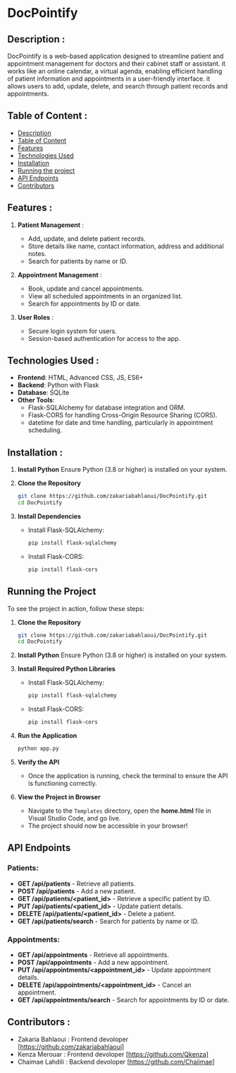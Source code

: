 # DocPointify

## Description :

DocPointify is a web-based application designed to streamline patient and appointment management for doctors and their cabinet staff or assistant. it works like an online calendar, a virtual agenda, enabling efficient handling of patient information and appointments in a user-friendly interface. it allows users to add, update, delete, and search through patient records and appointments.

## Table of Content :

- [Description](#description-)
- [Table of Content](#table-of-content-)
- [Features](#features-)
- [Technologies Used](#technologies-used-)
- [Installation](#installation--)
- [Running the project](#running-the-project)
- [API Endpoints](#api-endpoints)
- [Contributors](#contributors-)


## Features :

1. **Patient Management** :
    - Add, update, and delete patient records.
    - Store details like name, contact information, address and additional notes.
    - Search for patients by name or ID. 
    
2. **Appointment Management** : 
   - Book, update and cancel appointments.
   - View all scheduled appointments in an organized list.
   - Search for appointments by ID or date.

3. **User Roles** : 
   - Secure login system for users.
   - Session-based authentication for access to the app.

   
## Technologies Used :

- **Frontend**: HTML, Advanced CSS, JS, ES6+
- **Backend**: Python with Flask
- **Database**: SQLite
- **Other Tools**: 
     - Flask-SQLAlchemy for database integration and ORM.
     - Flask-CORS for handling Cross-Origin Resource Sharing (CORS).
     - datetime for date and time handling, particularly in appointment scheduling.

## Installation  :

1. **Install Python**
   Ensure Python (3.8 or higher) is installed on your system.

2. **Clone the Repository**
   ```bash
   git clone https://github.com/zakariabahlaoui/DocPointify.git
   cd DocPointify
   ```

3. **Install Dependencies**
   - Install Flask-SQLAlchemy:
     ```bash
     pip install flask-sqlalchemy
     ```
   - Install Flask-CORS:
     ```bash
     pip install flask-cors
     ```

## Running the Project

To see the project in action, follow these steps:

1. **Clone the Repository**
   ```bash
   git clone https://github.com/zakariabahlaoui/DocPointify.git
   cd DocPointify
   ```

2. **Install Python**
   Ensure Python (3.8 or higher) is installed on your system.

3. **Install Required Python Libraries**
   - Install Flask-SQLAlchemy:
     ```bash
     pip install flask-sqlalchemy
     ```
   - Install Flask-CORS:
     ```bash
     pip install flask-cors
     ```

4. **Run the Application**
   ```bash
   python app.py
   ```

5. **Verify the API**
   - Once the application is running, check the terminal to ensure the API is functioning correctly.

6. **View the Project in Browser**
   - Navigate to the `Templates` directory, open the **home.html** file in Visual Studio Code, and go live.
   - The project should now be accessible in your browser!


## API Endpoints

### Patients:
- **GET /api/patients** - Retrieve all patients.
- **POST /api/patients** - Add a new patient.
- **GET /api/patients/<patient_id>** - Retrieve a specific patient by ID.
- **PUT /api/patients/<patient_id>** - Update patient details.
- **DELETE /api/patients/<patient_id>** - Delete a patient.
- **GET /api/patients/search** - Search for patients by name or ID.

### Appointments:
- **GET /api/appointments** - Retrieve all appointments.
- **POST /api/appointments** - Add a new appointment.
- **PUT /api/appointments/<appointment_id>** - Update appointment details.
- **DELETE /api/appointments/<appointment_id>** - Cancel an appointment.
- **GET /api/appointments/search** - Search for appointments by ID or date.

## Contributors :

- Zakaria Bahlaoui : Frontend devoloper [https://github.com/zakariabahlaoui]
- Kenza Merouar : Frontend devoloper  [https://github.com/Qkenza]
- Chaimae Lahdili  : Backend devoloper [https://github.com/Chaiimae]